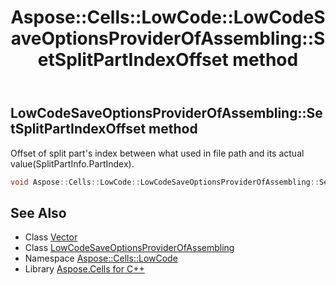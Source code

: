 ﻿---
title: Aspose::Cells::LowCode::LowCodeSaveOptionsProviderOfAssembling::SetSplitPartIndexOffset method
linktitle: SetSplitPartIndexOffset
second_title: Aspose.Cells for C++ API Reference
description: 'Aspose::Cells::LowCode::LowCodeSaveOptionsProviderOfAssembling::SetSplitPartIndexOffset method. Offset of split part''s index between what used in file path and its actual value(SplitPartInfo.PartIndex) in C++.'
type: docs
weight: 1900
url: /cpp/aspose.cells.lowcode/lowcodesaveoptionsproviderofassembling/setsplitpartindexoffset/
---
## LowCodeSaveOptionsProviderOfAssembling::SetSplitPartIndexOffset method


Offset of split part's index between what used in file path and its actual value(SplitPartInfo.PartIndex).

```cpp
void Aspose::Cells::LowCode::LowCodeSaveOptionsProviderOfAssembling::SetSplitPartIndexOffset(int32_t value)
```

## See Also

* Class [Vector](../../../aspose.cells/vector/)
* Class [LowCodeSaveOptionsProviderOfAssembling](../)
* Namespace [Aspose::Cells::LowCode](../../)
* Library [Aspose.Cells for C++](../../../)
